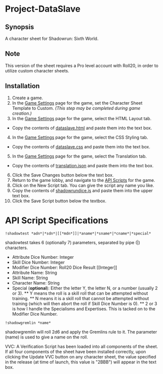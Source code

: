 # Project-DataSlave

## Synopsis

A character sheet for Shadowrun: Sixth World.

## Note

This version of the sheet requires a Pro level account with Roll20, in order to utilize custom character sheets.

## Installation

1. Create a game.
2. In the [Game Settings](https://wiki.roll20.net/Game_Management#Game_Settings) page for the game, set the Character Sheet Template to Custom. *(This step may be completed during game creation.)*    
3. In the [Game Settings](https://wiki.roll20.net/Game_Management#Game_Settings) page for the game, select the HTML Layout tab.    
  * Copy the contents of [dataslave.html](./dataslave.html) and paste them into the text box.    
4. In the [Game Settings](https://wiki.roll20.net/Game_Management#Game_Settings) page for the game, select the CSS Styling tab.    
  * Copy the contents of [dataslave.css](./dataslave.css) and paste them into the text box.    
5. In the [Game Settings](https://wiki.roll20.net/Game_Management#Game_Settings) page for the game, select the Translation tab.    
  * Copy the contents of [translation.json](./translation.json) and paste them into the text box.
6. Click the Save Changes button below the text box.
7. Return to the game lobby, and navigate to the [API Scripts](https://wiki.roll20.net/Game_Management#API_Scripts) for the game.
8. Click on the New Script tab. You can give the script any name you like.
9. Copy the contents of [shadowrundice.js](./shadowrundice.js) and paste them into the upper text box.
10. Click the Save Script button below the textbox.

# API Script Specifications
`!shadowtest *adn*|*sdn*|[[*mdn*]]|*aname*|*sname*|*cname*|*special*`

shadowtest takes 6 (optionally 7) parameters, separated by pipe (|) characters. 

* Attribute Dice Number: Integer
* Skill Dice Number: Integer
* Modifier Dice Number: Roll20 Dice Result  [[Integer]]
* Attribute Name: String
* Skill Name: String
* Character Name: String
* Special (**optional**): Either the letter Y, the letter N, or a number (usually 2 or 3). 
** Y means the roll is a skill roll that can be attempted without training. 
** N means it is a skill roll that cannot be attempted without training (which will then abort the roll if Skill Dice Number is 0). 
** 2 or 3 is how I handle the Specialisms and Expertises. This is tacked on to the Modifier Dice Number.

`!shadowgremlin *name*`

shadowgremlin will roll 2d6 and apply the Gremlins rule to it. The parameter (name) is used to give a name on the roll.

VVC: A Verification Script has been loaded into all components of the sheet. If all four components of the sheet have been installed correctly, upon clicking the Update VVC button on any character sheet, the value specified in the release (at time of launch, this value is "2BBB") will appear in the text box.
